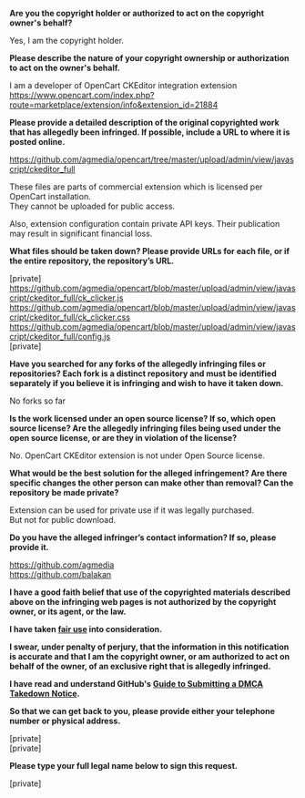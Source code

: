 **Are you the copyright holder or authorized to act on the copyright owner's behalf?**

Yes, I am the copyright holder.

**Please describe the nature of your copyright ownership or authorization to act on the owner's behalf.**

I am a developer of OpenCart CKEditor integration extension  
https://www.opencart.com/index.php?route=marketplace/extension/info&extension_id=21884

**Please provide a detailed description of the original copyrighted work that has allegedly been infringed. If possible, include a URL to where it is posted online.**

https://github.com/agmedia/opencart/tree/master/upload/admin/view/javascript/ckeditor_full

These files are parts of commercial extension which is licensed per OpenCart installation.  
They cannot be uploaded for public access.

Also, extension configuration contain private API keys. Their publication may result in significant financial loss.

**What files should be taken down? Please provide URLs for each file, or if the entire repository, the repository’s URL.**

[private]  
https://github.com/agmedia/opencart/blob/master/upload/admin/view/javascript/ckeditor_full/ck_clicker.js  
https://github.com/agmedia/opencart/blob/master/upload/admin/view/javascript/ckeditor_full/ck_clicker.css  
https://github.com/agmedia/opencart/blob/master/upload/admin/view/javascript/ckeditor_full/config.js  
[private]

**Have you searched for any forks of the allegedly infringing files or repositories? Each fork is a distinct repository and must be identified separately if you believe it is infringing and wish to have it taken down.**

No forks so far

**Is the work licensed under an open source license? If so, which open source license? Are the allegedly infringing files being used under the open source license, or are they in violation of the license?**

No. OpenCart CKEditor extension is not under Open Source license.

**What would be the best solution for the alleged infringement? Are there specific changes the other person can make other than removal? Can the repository be made private?**

Extension can be used for private use if it was legally purchased.  
But not for public download.

**Do you have the alleged infringer’s contact information? If so, please provide it.**

https://github.com/agmedia  
https://github.com/balakan

**I have a good faith belief that use of the copyrighted materials described above on the infringing web pages is not authorized by the copyright owner, or its agent, or the law.**

**I have taken <a href="https://www.lumendatabase.org/topics/22">fair use</a> into consideration.**

**I swear, under penalty of perjury, that the information in this notification is accurate and that I am the copyright owner, or am authorized to act on behalf of the owner, of an exclusive right that is allegedly infringed.**

**I have read and understand GitHub's <a href="https://help.github.com/articles/guide-to-submitting-a-dmca-takedown-notice/">Guide to Submitting a DMCA Takedown Notice</a>.**

**So that we can get back to you, please provide either your telephone number or physical address.**

[private]  
[private]

**Please type your full legal name below to sign this request.**

[private]
